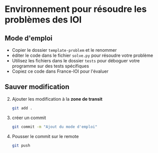 # Environnement pour résoudre les problèmes des IOI

## Mode d'emploi

- Copier le dossier `template-problem` et le renommer
- éditer le code dans le fichier `solve.py` pour résoudre votre problème
- Utilisez les fichiers dans le dossier `tests` pour déboguer votre programme sur des tests spécifiques
- Copiez ce code dans France-IOI pour l'évaluer

## Sauver modification


2. Ajouter les modification à la **zone de transit**

    ```bash
    git add .
    ```

1. créer un commit
    ```bash
    git commit -m "Ajout du mode d'emploi"
    ```

3. Pousser le commit sur le remote
    ```bash
    git push
    ```
